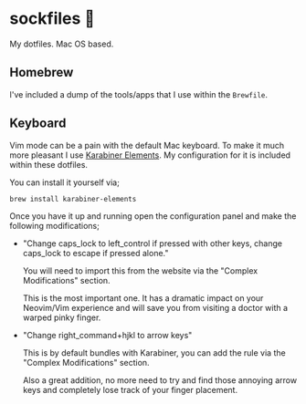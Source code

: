 # sockfiles 🧦

My dotfiles. Mac OS based.

## Homebrew

I've included a dump of the tools/apps that I use within the `Brewfile`.

## Keyboard

Vim mode can be a pain with the default Mac keyboard. To make it much more pleasant I use [Karabiner Elements](https://karabiner-elements.pqrs.org/). My configuration for it is included within these dotfiles.

You can install it yourself via;

```bash
brew install karabiner-elements
```

Once you have it up and running open the configuration panel and make the following modifications;

- "Change caps_lock to left_control if pressed with other keys, change caps_lock to escape if pressed alone."

  You will need to import this from the website via the "Complex Modifications" section.

  This is the most important one. It has a dramatic impact on your Neovim/Vim experience and will save you from visiting a doctor with a warped pinky finger.

- "Change right_command+hjkl to arrow keys"

  This is by default bundles with Karabiner, you can add the rule via the "Complex Modifications" section.

  Also a great addition, no more need to try and find those annoying arrow keys and completely lose track of your finger placement.



